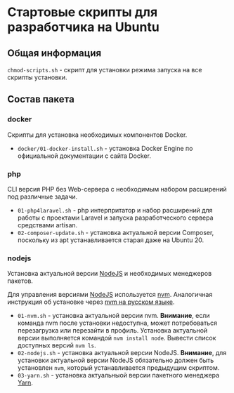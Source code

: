 # Стартовые скрипты для разработчика на Ubuntu

## Общая информация

`chmod-scripts.sh` - скрипт для установки режима запуска на все скрипты установки.

## Состав пакета

### docker

Скрипты для установка необходимых компонентов Docker.

* `docker/01-docker-install.sh` - установка Docker Engine по официальной документации с сайта Docker.

### php

CLI версия PHP без Web-сервера с необходимым набором расширений под различные задачи.

* `01-php4laravel.sh` - php интерпритатор и набор расширений для работы с проектами Laravel и запуска разработческого сервера средствами artisan.
* `02-composer-update.sh` - установка актуальной версии Composer, поскольку из apt устанавливается старая даже на Ubuntu 20.

### nodejs

Установка актуальной версии [NodeJS](https://nodejs.org/) и необходимых менеджеров пакетов.

Для управления версиями [NodeJS](https://nodejs.org/) используется [nvm](https://github.com/nvm-sh/nvm). Аналогичная инструкция об установке через [nvm на русском языке](https://habr.com/ru/company/timeweb/blog/541452/).

* `01-nvm.sh` - установка актуальной версии nvm. **Внимание**, если команда nvm после установки недоступна, может потребоваться перезагрузка или перезайти в профиль. Установка актуальной версии выполняется командой `nvm install node`. Вывести список доступных версий `nvm ls`.
* `02-nodejs.sh` - установка актуальной версии NodeJS. **Внимание**, для установки актуальной версии NodeJS обязательно должен быть установлен `nvm`, который устанавливается предыдущим скриптом.
* `03-yarn.sh` - установка актуальныой версии пакетного менеджера [Yarn](https://yarnpkg.com/).

